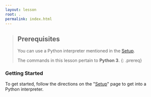 ```yaml
---
layout: lesson
root: .
permalink: index.html
---
```


> ## Prerequisites
>
> You can use a Python interpreter mentioned in the [Setup](setup/).
>
> The commands in this lesson pertain to **Python 3**.
{: .prereq}

### Getting Started
To get started, follow the directions on the "[Setup](setup/)" page to get into a Python interpreter.
